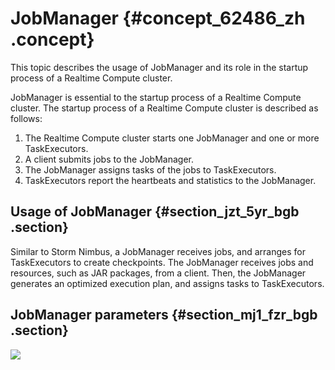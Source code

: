 # JobManager {#concept_62486_zh .concept}

This topic describes the usage of JobManager and its role in the startup process of a Realtime Compute cluster.

JobManager is essential to the startup process of a Realtime Compute cluster. The startup process of a Realtime Compute cluster is described as follows:

1.  The Realtime Compute cluster starts one JobManager and one or more TaskExecutors.
2.  A client submits jobs to the JobManager.
3.  The JobManager assigns tasks of the jobs to TaskExecutors.
4.  TaskExecutors report the heartbeats and statistics to the JobManager.

## Usage of JobManager {#section_jzt_5yr_bgb .section}

Similar to Storm Nimbus, a JobManager receives jobs, and arranges for TaskExecutors to create checkpoints. The JobManager receives jobs and resources, such as JAR packages, from a client. Then, the JobManager generates an optimized execution plan, and assigns tasks to TaskExecutors.

## JobManager parameters {#section_mj1_fzr_bgb .section}

![](http://static-aliyun-doc.oss-cn-hangzhou.aliyuncs.com/assets/img/41070/155764096334011_en-US.png)


